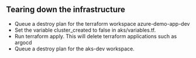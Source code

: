 
## Tearing down the infrastructure
- Queue a destroy plan for the terraform workspace azure-demo-app-dev
- Set the variable cluster_created to false in aks/variables.tf. 
- Run terraform apply. This will delete terraform applications such as argocd
- Queue a destroy plan for the aks-dev workspace.